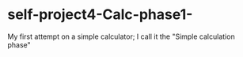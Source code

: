 # self-project4-Calc-phase1-
My first attempt on a simple calculator; I call it the "Simple calculation phase"
